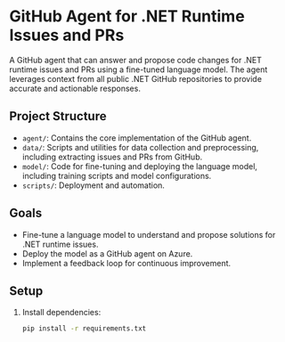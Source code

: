 # GitHub Agent for .NET Runtime Issues and PRs

A GitHub agent that can answer and propose code changes for .NET runtime issues and PRs using a fine-tuned language model. The agent leverages context from all public .NET GitHub repositories to provide accurate and actionable responses.

## Project Structure

- `agent/`: Contains the core implementation of the GitHub agent.
- `data/`: Scripts and utilities for data collection and preprocessing, including extracting issues and PRs from GitHub.
- `model/`: Code for fine-tuning and deploying the language model, including training scripts and model configurations.
- `scripts/`: Deployment and automation.

## Goals

- Fine-tune a language model to understand and propose solutions for .NET runtime issues.
- Deploy the model as a GitHub agent on Azure.
- Implement a feedback loop for continuous improvement.

## Setup

1. Install dependencies:
   ```bash
   pip install -r requirements.txt
   ```


